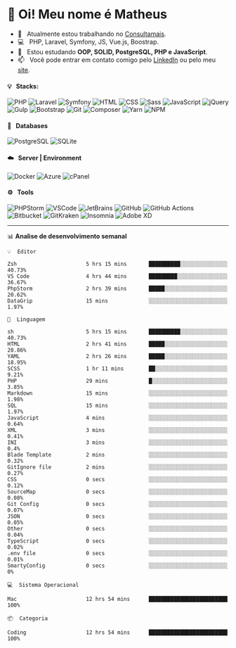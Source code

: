 # 👋 Oi! Meu nome é Matheus

- 🔭 &nbsp; Atualmente estou trabalhando no [Consultamais](https://consultamais.com.br/).
- 💻 &nbsp; PHP, Laravel, Symfony, JS, Vue.js, Boostrap.
- 🌱 &nbsp; Estou estudando **OOP, SOLID, PostgreSQL, PHP e JavaScript**.
- 📫 &nbsp; Você pode entrar em contato comigo pelo [LinkedIn](https://www.linkedin.com/in/matheuscamargoxavier/) ou pelo meu [site](https://matheuscamargo.co).

#### 💡 &nbsp; Stacks:
![PHP](https://img.shields.io/badge/-PHP-777BB4?&logo=php&logoColor=FFFFFF)
![Laravel](https://img.shields.io/badge/-Laravel-FF2D20?&logo=laravel&logoColor=FFFFFF)
![Symfony](https://img.shields.io/badge/-Symfony-000000?&logo=symfony&logoColor=FFFFFF)
![HTML](https://img.shields.io/badge/-HTML-E34F26?&logo=html5&logoColor=FFFFFF)
![CSS](https://img.shields.io/badge/-CSS-1572B6?&logo=css3&logoColor=FFFFFF)
![Sass](https://img.shields.io/badge/-Sass-CC6699?&logo=sass&logoColor=FFFFFF)
![JavaScript](https://img.shields.io/badge/-JavaScript-F7DF1E?&logo=javascript&logoColor=FFFFFF)
![jQuery](https://img.shields.io/badge/-jQuery-0769AD?&logo=jquery&logoColor=FFFFFF)
![Gulp](https://img.shields.io/badge/-Gulp-CF4647?&logo=gulp&logoColor=FFFFFF)
![Bootstrap](https://img.shields.io/badge/-Bootstrap-7952B3?&logo=bootstrap&logoColor=FFFFFF)
![Git](https://img.shields.io/badge/-Git-F05032?&logo=git&logoColor=FFFFFF)
![Composer](https://img.shields.io/badge/-Composer-885630?&logo=composer&logoColor=FFFFFF)
![Yarn](https://img.shields.io/badge/-Yarn-2C8EBB?&logo=yarn&logoColor=FFFFFF)
![NPM](https://img.shields.io/badge/-npm-CB3837?&logo=npm&logoColor=FFFFFF)

#### 💾 &nbsp; Databases
![PostgreSQL](https://img.shields.io/badge/-PostgreSQL-336791?&logo=PostgreSQL&logoColor=FFFFFF)
![SQLite](https://img.shields.io/badge/-SQLite-003B57?&logo=SQLite&logoColor=FFFFFF)

#### ☁️ &nbsp; Server | Environment
![Docker](https://img.shields.io/badge/-Docker-2496ED?&logo=docker&logoColor=FFFFFF)
![Azure](https://img.shields.io/badge/-Azure-0089D6?&logo=microsoft%20azure&logoColor=FFFFFF)
![cPanel](https://img.shields.io/badge/-cPanel-FF6C2C?&logo=cpanel&logoColor=FFFFFF)

#### ⚙️ &nbsp; Tools
![PHPStorm](https://img.shields.io/badge/-PHPStorm-000000?&logo=PHPStorm&logoColor=FFFFFF)
![VSCode](https://img.shields.io/badge/-VSCode-007ACC?&logo=Visual%20Studio%20Code&logoColor=FFFFFF) 
![JetBrains](https://img.shields.io/badge/-JetBrains-000000?&logo=jetbrains&logoColor=FFFFFF) 
![GitHub](https://img.shields.io/badge/-GitHub-181717?&logo=github&logoColor=FFFFFF) 
![GitHub Actions](https://img.shields.io/badge/-GitHub%20Actions-181717?&logo=GitHub%20Actions&logoColor=FFFFFF) 
![Bitbucket](https://img.shields.io/badge/-Bitbucket-0052CC?&logo=bitbucket&logoColor=FFFFFF)
![GitKraken](https://img.shields.io/badge/-GitKraken-179287?&logo=GitKraken&logoColor=FFFFFF)
![Insomnia](https://img.shields.io/badge/-Insomnia-5849BE?&logo=Insomnia&logoColor=FFFFFF)
![Adobe XD](https://img.shields.io/badge/-Adobe%20XD-FF61F6?&logo=adobe%20xd&logoColor=FFFFFF) 
_______

📊  **Analise de desenvolvimento semanal**
```text
💡  Editor

Zsh                      5 hrs 15 mins       ██████████░░░░░░░░░░░░░░░     40.73%
VS Code                  4 hrs 44 mins       █████████░░░░░░░░░░░░░░░░     36.67%
PhpStorm                 2 hrs 39 mins       █████░░░░░░░░░░░░░░░░░░░░     20.62%
DataGrip                 15 mins             ░░░░░░░░░░░░░░░░░░░░░░░░░      1.97%
```
```text
💬  Linguagem

sh                       5 hrs 15 mins       ██████████░░░░░░░░░░░░░░░     40.73%
HTML                     2 hrs 41 mins       █████░░░░░░░░░░░░░░░░░░░░     20.86%
YAML                     2 hrs 26 mins       █████░░░░░░░░░░░░░░░░░░░░     18.95%
SCSS                     1 hr 11 mins        ██░░░░░░░░░░░░░░░░░░░░░░░      9.21%
PHP                      29 mins             █░░░░░░░░░░░░░░░░░░░░░░░░      3.85%
Markdown                 15 mins             ░░░░░░░░░░░░░░░░░░░░░░░░░      1.98%
SQL                      15 mins             ░░░░░░░░░░░░░░░░░░░░░░░░░      1.97%
JavaScript               4 mins              ░░░░░░░░░░░░░░░░░░░░░░░░░      0.64%
XML                      3 mins              ░░░░░░░░░░░░░░░░░░░░░░░░░      0.41%
INI                      3 mins              ░░░░░░░░░░░░░░░░░░░░░░░░░       0.4%
Blade Template           2 mins              ░░░░░░░░░░░░░░░░░░░░░░░░░      0.32%
GitIgnore file           2 mins              ░░░░░░░░░░░░░░░░░░░░░░░░░      0.27%
CSS                      0 secs              ░░░░░░░░░░░░░░░░░░░░░░░░░      0.12%
SourceMap                0 secs              ░░░░░░░░░░░░░░░░░░░░░░░░░      0.08%
Git Config               0 secs              ░░░░░░░░░░░░░░░░░░░░░░░░░      0.07%
JSON                     0 secs              ░░░░░░░░░░░░░░░░░░░░░░░░░      0.05%
Other                    0 secs              ░░░░░░░░░░░░░░░░░░░░░░░░░      0.04%
TypeScript               0 secs              ░░░░░░░░░░░░░░░░░░░░░░░░░      0.02%
.env file                0 secs              ░░░░░░░░░░░░░░░░░░░░░░░░░      0.01%
SmartyConfig             0 secs              ░░░░░░░░░░░░░░░░░░░░░░░░░         0%
```
```text
💻  Sistema Operacional

Mac                      12 hrs 54 mins      █████████████████████████       100%
```
```text
📦  Categoria

Coding                   12 hrs 54 mins      █████████████████████████       100%
```
